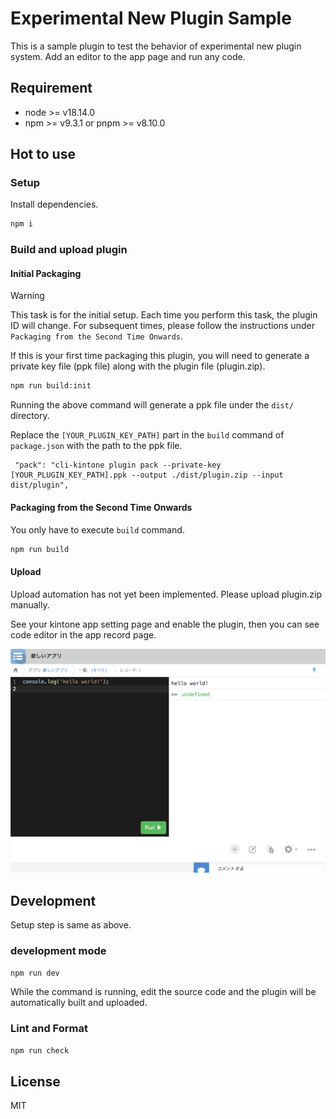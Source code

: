 # Experimental New Plugin Sample

This is a sample plugin to test the behavior of experimental new plugin system. Add an editor to the app page and run any code.

## Requirement

- node >= v18.14.0
- npm >= v9.3.1 or pnpm >= v8.10.0

## Hot to use

### Setup

Install dependencies.

```bash
npm i
```

### Build and upload plugin

#### Initial Packaging

> [!WARNING]
> This task is for the initial setup. Each time you perform this task, the plugin ID will change. For subsequent times, please follow the instructions under `Packaging from the Second Time Onwards`.

If this is your first time packaging this plugin, you will need to generate a private key file (ppk file) along with the plugin file (plugin.zip).

```bash
npm run build:init
```

Running the above command will generate a ppk file under the `dist/` directory.

Replace the `[YOUR_PLUGIN_KEY_PATH]` part in the `build` command of `package.json` with the path to the ppk file.

```
 "pack": "cli-kintone plugin pack --private-key [YOUR_PLUGIN_KEY_PATH].ppk --output ./dist/plugin.zip --input dist/plugin",
```

#### Packaging from the Second Time Onwards

You only have to execute `build` command.

```bash
npm run build
```

#### Upload

Upload automation has not yet been implemented. Please upload plugin.zip manually.

See your kintone app setting page and enable the plugin, then you can see code editor in the app record page.

![](images/screenshot01.png)

## Development

Setup step is same as above.

### development mode

```bash
npm run dev
```

While the command is running, edit the source code and the plugin will be automatically built and uploaded.

### Lint and Format

```bash
npm run check
```

## License

MIT

